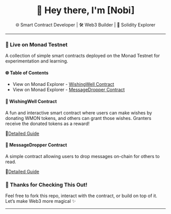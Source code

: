 <h1 align="center">👋 Hey there, I'm [Nobi]</h1>
<p align="center">
  🌐 Smart Contract Developer | 🛠️ Web3 Builder | 🔐 Solidity Explorer<br>
</p>

---

### 🚀 Live on Monad Testnet

A collection of simple smart contracts deployed on the Monad Testnet for experimentation and learning.

#### 🌐 Table of Contents

- View on Monad Explorer - [WishingWell Contract](https://testnet.monadexplorer.com/address/0xYourWishingWellContractAddress?tab=Contract)
- View on Monad Explorer - [MessageDropper Contract](https://testnet.monadexplorer.com/address/0x6c2F9cC7B00861aC4Cc865938B867A8f1419c383?tab=Contract)

#### 🧙 WishingWell Contract

A fun and interactive smart contract where users can make wishes by donating WMON tokens, and others can grant those wishes. Granters receive the donated tokens as a reward!

🔗[Detailed Guide](contracts/WishingWell/README.md)

#### 👋 MessageDropper Contract

A simple contract allowing users to drop messages on-chain for others to read.

🔗[Detailed Guide](README/README_MessageDropper.md)


### 🙌 Thanks for Checking This Out!

Feel free to fork this repo, interact with the contract, or build on top of it.  
Let’s make Web3 more magical ✨

---

